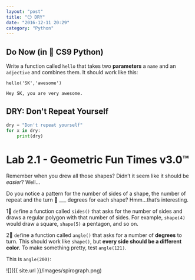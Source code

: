 ```yaml
---
layout: "post"
title: "😶 DRY"
date: "2016-12-11 20:29"
category: "Python"
---
```


## Do Now (in 🐍 CS9 Python)

Write a function called `hello` that takes two **parameters** a `name` and an `adjective` and combines them. It should work like this:

`hello('SK','awesome')`

`Hey SK, you are very awesome.`

## DRY: Don't Repeat Yourself

```python
dry = "Don't repeat yourself"
for x in dry:
    print(dry)
```

# Lab 2.1 - Geometric Fun Times v3.0™
Remember when you drew all those shapes? Didn’t it seem like it should be _easier_? Well...

Do you notice a pattern for the number of sides of a shape, the number of repeat and the turn 🔄 ___ degrees for each shape? Hmm…that’s interesting.

1⃣ `def`ine a function called `sides()` that asks for the number of sides and draws a regular polygon with that number of sides. For example, `shape(4)` would draw a square, `shape(5)` a pentagon, and so on.

2⃣ `def`ine a function called `angle()` that asks for a number of **degrees** to turn. This should work like `shape()`, but **every side should be a different color.** To make something pretty, test `angle(121)`.

This is `angle(200)`:

![]({{ site.url }}/images/spirograph.png)
